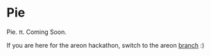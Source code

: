 # Pie
Pie.  π. Coming Soon.

If you are here for the areon hackathon, switch to the areon [branch](https://github.com/Digital-Artifacts/Pie-Pi/tree/areon-network) :)
